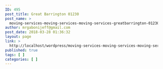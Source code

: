 ```yaml
---
ID: 495
post_title: Great Barrington 01230
post_name: >
  moving-services-moving-services-moving-services-greatbarrington-01230
author: mrgabonijeff@gmail.com
post_date: 2018-03-28 01:36:32
layout: page
link: >
  http://localhost/wordpress/moving-services-moving-services-moving-services-greatbarrington-01230/
published: true
tags: [ ]
categories: [ ]
---
```

